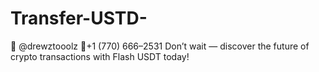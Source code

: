 # Transfer-USTD-
💬 @drewztooolz 📲+1 (770) 666–2531 Don’t wait — discover the future of crypto transactions with Flash USDT today!
